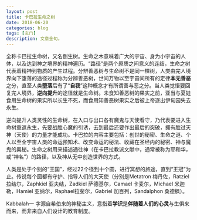 ```yaml
---
layout: post
title: 卡巴拉生命之树
date: 2018-06-20
categories: blog
tags: [玄门]
description: 文章金句。
---
```


全称卡巴拉生命树，又名倒生树。生命之木意味着广大的宇宙、身为小宇宙的人体，以及达到神之境界的精神遍历。“路径”是两个原质之间意义的连结，生命之树代表着精神到物质的产生过程。分辨善恶树与生命树不是同一棵树，人类由完人境界向下堕落的途径过程称为分辨善恶树，世间万物以至宇宙间所有的定律**本无善恶**之分，直至人类**堕落**后有了“**自我**”这种概念才有所谓善与恶之分。当人类觉悟要回复完人境界，**逆向提升**的途径就是生命树。未食知善恶树的果实之前，亚当与夏娃食用生命树的果实所以长生不死，而食用知善恶树果实之后被上帝逐出伊甸园失去永生。


逆向提升人类灵性的生命树，在入口与出口各有魔鬼与天使看守，乃代表要进入生命树重返永生，先要战胜心魔的引诱，去到最后还要作出最后的突破，拥有胜过天神（天使）的力量才能成功。卡巴拉的内容主要包括：创世的秘密、生命之谜、个人以至全宇宙人类的命运预知术、改变命运的秘法、收藏在圣经内的秘密、神与魔鬼的奥秘。生命之树用来描述通往神（在卡巴拉教派文献中，通常被称为耶和华，或“神名”）的路径，以及神从无中创造世界的方式。


人类是处于个别的“王国”，经过22个径到十个圆，进行冥想的旅途，直到“王冠”为止。传说每个圆都有守护、指导人们的大天使（分别是Metatron 梅丹佐，Ratziel拉结尔，Zaphkiel 亚夫结，Zadkiel 萨德基尔，Camael 卡麦尔，Michael 米迦勒，Hamiel 亚纳尔，Raphael拉斐尔，Gabriel 加百列，Sandalphon 桑德枫）。


Kabbalah一 字源自希伯来的神秘主义，意指着**学识**是**伴随着人们的心灵**与生俱来而来，而非来自人们设计的教育制度。
